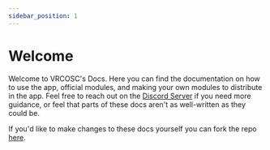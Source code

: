 ```yaml
---
sidebar_position: 1
---
```


# Welcome
Welcome to VRCOSC's Docs. Here you can find the documentation on how to use the app, official modules, and making your own modules to distribute in the app.
Feel free to reach out on the [Discord Server](https://vrcosc.com/discord) if you need more guidance, or feel that parts of these docs aren't as well-written as they could be.

If you'd like to make changes to these docs yourself you can fork the repo [here](https://github.com/VolcanicArts/vrcosc.com).